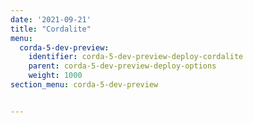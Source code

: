 ```yaml
---
date: '2021-09-21'
title: "Cordalite"
menu:
  corda-5-dev-preview:
    identifier: corda-5-dev-preview-deploy-cordalite
    parent: corda-5-dev-preview-deploy-options
    weight: 1000
section_menu: corda-5-dev-preview


---
```

